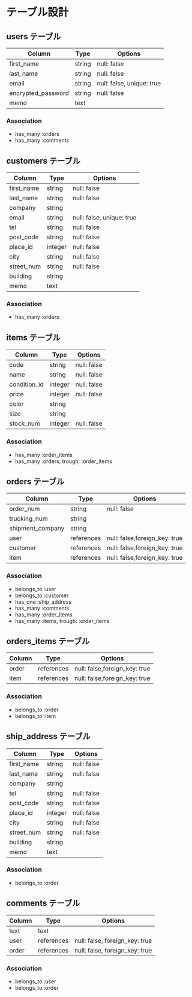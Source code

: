 # テーブル設計

## users テーブル

| Column             | Type    | Options                   |
| ------------------ | ------  | ------------------------- |
| first_name         | string  | null: false               |
| last_name          | string  | null: false               |
| email              | string  | null: false, unique: true |
| encrypted_password | string  | null: false               |
| memo               | text    |                           |


### Association

- has_many :orders
- has_many :comments

## customers テーブル

| Column            | Type        | Options                        |
| ----------------  | ----------  | ------------------------------ |
| first_name        | string      | null: false                    |
| last_name         | string      | null: false                    |
| company           | string      |                                |
| email             | string      | null: false, unique: true      |
| tel               | string      | null: false                    |
| post_code         | string      | null: false                    |
| place_id          | integer     | null: false                    |
| city              | string      | null: false                    |    
| street_num        | string      | null: false                    |
| building          | string      |                                |
| memo              | text        |                                |  

### Association

- has_many :orders


## items テーブル

| Column            | Type        | Options                        |
| ----------------- | ----------  | -------------------------------|
| code              | string      | null: false                    |
| name              | string      | null: false                    |
| condition_id      | integer     | null: false                    |
| price             | integer     | null: false                    |
| color             | string      |                                |
| size              | string      |                                |
| stock_num         | integer     | null: false                    |


### Association

- has_many :order_items
- has_many :orders, trough: :order_items

## orders テーブル

| Column           | Type        | Options                        |
| ---------------- | ----------  | ------------------------------ |
| order_num        | string      | null: false                    |
| trucking_num     | string      |                                |
| shipment_company | string      |                                |
| user             | references  | null: false,foreign_key: true  |
| customer         | references  | null: false,foreign_key: true  |
| item             | references  | null: false,foreign_key: true  |

### Association

- belongs_to :user
- belongs_to :customer
- has_one :ship_address
- has_many :comments
- has_many :order_items
- has_many :items, trough: :order_items

## orders_items テーブル

| Column     | Type        | Options                        |
| ---------- | ----------  | ------------------------------ |
| order      | references  | null: false,foreign_key: true  |
| item       | references  | null: false,foreign_key: true  |

### Association

- belongs_to :order
- belongs_to :item

## ship_address テーブル

| Column            | Type        | Options                        |
| ----------------  | ----------  | ------------------------------ |
| first_name        | string      | null: false                    |
| last_name         | string      | null: false                    |
| company           | string      |                                |
| tel               | string      | null: false                    |
| post_code         | string      | null: false                    |
| place_id          | integer     | null: false                    |
| city              | string      | null: false                    |    
| street_num        | string      | null: false                    |
| building          | string      |                                |
| memo              | text        |                                |  

### Association

- belongs_to :order

## comments テーブル

| Column     | Type        | Options                        |
| ---------- | ----------  | ------------------------------ |
| text       | text        |                                |
| user       | references  | null: false, foreign_key: true |
| order      | references  | null: false, foreign_key: true |

### Association

- belongs_to :user
- belongs_to :order
